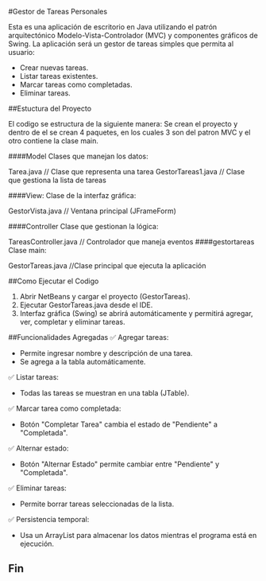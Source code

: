 #Gestor de Tareas Personales

Esta es una aplicación de escritorio en Java utilizando el patrón arquitectónico Modelo-Vista-Controlador (MVC) y componentes gráficos de Swing. La aplicación será un gestor de tareas simples que permita al usuario:

- Crear nuevas tareas.
- Listar tareas existentes.
- Marcar tareas como completadas.
- Eliminar tareas.

##Estuctura del Proyecto

El codigo se estructura de la siguiente manera:
Se crean el proyecto y dentro de el se crean 4 paquetes, en los cuales 3 son del patron MVC y el otro contiene la clase main.

####Model
Clases que manejan los datos:

Tarea.java          // Clase que representa una tarea
GestorTareas1.java    // Clase que gestiona la lista de tareas

####View:
Clase de la interfaz gráfica:

GestorVista.java     // Ventana principal (JFrameForm)

####Controller
Clase que gestionan la lógica:

TareasController.java // Controlador que maneja eventos
####gestortareas
Clase main:

GestorTareas.java    //Clase principal que ejecuta la aplicación

##Como Ejecutar el Codigo

1. Abrir NetBeans y cargar el proyecto (GestorTareas).
2. Ejecutar GestorTareas.java desde el IDE.
3. Interfaz gráfica (Swing) se abrirá automáticamente y permitirá agregar, ver, completar y eliminar tareas.

##Funcionalidades Agregadas
✅ Agregar tareas:

- Permite ingresar nombre y descripción de una tarea.
- Se agrega a la tabla automáticamente.

✅ Listar tareas:

- Todas las tareas se muestran en una tabla (JTable).

✅ Marcar tarea como completada:

- Botón "Completar Tarea" cambia el estado de "Pendiente" a "Completada".

✅ Alternar estado:

- Botón "Alternar Estado" permite cambiar entre "Pendiente" y "Completada".

✅ Eliminar tareas:

- Permite borrar tareas seleccionadas de la lista.

✅ Persistencia temporal:

- Usa un ArrayList<Tarea> para almacenar los datos mientras el programa está en ejecución.

## Fin

